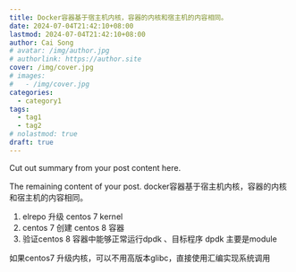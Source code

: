 ```yaml
---
title: Docker容器基于宿主机内核，容器的内核和宿主机的内容相同。
date: 2024-07-04T21:42:10+08:00
lastmod: 2024-07-04T21:42:10+08:00
author: Cai Song
# avatar: /img/author.jpg
# authorlink: https://author.site
cover: /img/cover.jpg
# images:
#   - /img/cover.jpg
categories:
  - category1
tags:
  - tag1
  - tag2
# nolastmod: true
draft: true
---
```


Cut out summary from your post content here.

<!--more-->

The remaining content of your post.
docker容器基于宿主机内核，容器的内核和宿主机的内容相同。

1. elrepo 升级 centos 7 kernel
2. centos 7 创建 centos 8 容器
3. 验证centos 8 容器中能够正常运行dpdk 、目标程序
dpdk 主要是module

如果centos7 升级内核，可以不用高版本glibc，直接使用汇编实现系统调用
